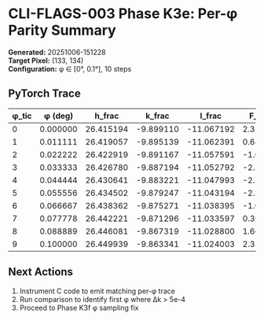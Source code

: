 # CLI-FLAGS-003 Phase K3e: Per-φ Parity Summary

**Generated:** 20251006-151228  
**Target Pixel:** (133, 134)  
**Configuration:** φ ∈ [0°, 0.1°], 10 steps  

## PyTorch Trace

| φ_tic | φ (deg) | h_frac | k_frac | l_frac | F_latt_b | F_latt |
|-------|---------|--------|--------|--------|----------|--------|
| 0 | 0.000000 | 26.415194 | -9.899110 | -11.067192 | 2.326202 | -3.069002e-01 |
| 1 | 0.011111 | 26.419057 | -9.895139 | -11.062391 | 0.688801 | 5.501208e-01 |
| 2 | 0.022222 | 26.422919 | -9.891167 | -11.057591 | -1.055548 | -3.377610e+00 |
| 3 | 0.033333 | 26.426780 | -9.887194 | -11.052792 | -2.341222 | -1.319461e+01 |
| 4 | 0.044444 | 26.430641 | -9.883221 | -11.047993 | -2.786081 | -1.790987e+01 |
| 5 | 0.055556 | 26.434502 | -9.879247 | -11.043194 | -2.300591 | -1.117186e+01 |
| 6 | 0.066667 | 26.438362 | -9.875271 | -11.038395 | -1.098195 | -2.060702e+00 |
| 7 | 0.077778 | 26.442221 | -9.871296 | -11.033597 | 0.390626 | -7.556347e-02 |
| 8 | 0.088889 | 26.446081 | -9.867319 | -11.028800 | 1.668153 | 1.705728e+00 |
| 9 | 0.100000 | 26.449939 | -9.863341 | -11.024003 | 2.332342 | 1.489655e+01 |

## Next Actions

1. Instrument C code to emit matching per-φ trace
2. Run comparison to identify first φ where Δk > 5e-4
3. Proceed to Phase K3f φ sampling fix
